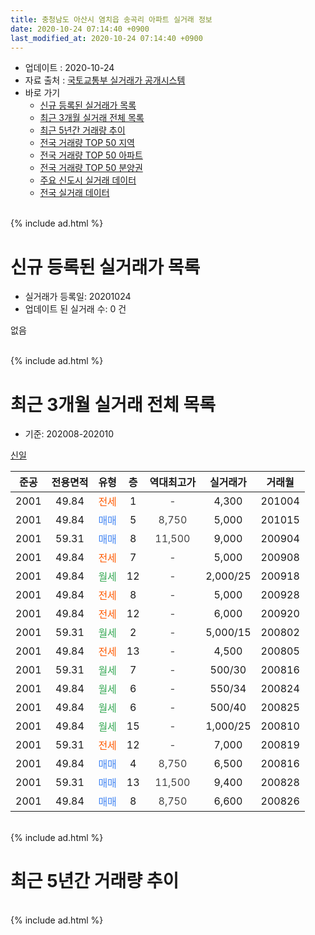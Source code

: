 ```yaml
---
title: 충청남도 아산시 염치읍 송곡리 아파트 실거래 정보
date: 2020-10-24 07:14:40 +0900
last_modified_at: 2020-10-24 07:14:40 +0900
---
```


* 업데이트 : 2020-10-24
* 자료 출처 : [국토교통부 실거래가 공개시스템](http://rt.molit.go.kr)
* 바로 가기
    * [신규 등록된 실거래가 목록](#신규-등록된-실거래가-목록)
    * [최근 3개월 실거래 전체 목록](#최근-3개월-실거래-전체-목록)
    * [최근 5년간 거래량 추이](#최근-5년간-거래량-추이)
    * [전국 거래량 TOP 50 지역](https://inasie.github.io/apt-trade-info/최근-3개월-전국에서-가장-거래가-많이-발생한-지역)
    * [전국 거래량 TOP 50 아파트](https://inasie.github.io/apt-trade-info/최근-3개월-전국에서-가장-거래가-많이-발생한-아파트)
    * [전국 거래량 TOP 50 분양권](https://inasie.github.io/apt-trade-info/최근-3개월-전국에서-가장-거래가-많이-발생한-분양권)
    * [주요 신도시 실거래 데이터](https://inasie.github.io/apt-trade-info/주요-신도시)
    * [전국 실거래 데이터](https://inasie.github.io/apt-trade-info/전국)
<br>
{% include ad.html %}
<br>

# 신규 등록된 실거래가 목록
* 실거래가 등록일: 20201024
* 업데이트 된 실거래 수: 0 건

없음

<br>
{% include ad.html %}
<br>

# 최근 3개월 실거래 전체 목록
* 기준: 202008-202010


[신일](https://search.naver.com/search.naver?query=%EC%B6%A9%EC%B2%AD%EB%82%A8%EB%8F%84+%EC%95%84%EC%82%B0%EC%8B%9C+%EC%97%BC%EC%B9%98%EC%9D%8D+%EC%86%A1%EA%B3%A1%EB%A6%AC+%EC%8B%A0%EC%9D%BC)

|준공|전용면적|유형|층|역대최고가|실거래가|거래월|
|:---:|:---:|:---:|:---:|:---:|:---:|:---:|
|2001|49.84|<span style="color:#ff5a00">전세</span>|1|<span style="color:#444444">-</span>|4,300|201004|
|2001|49.84|<span style="color:#4285f3">매매</span>|5|<span style="color:#444444">8,750</span>|5,000|201015|
|2001|59.31|<span style="color:#4285f3">매매</span>|8|<span style="color:#444444">11,500</span>|9,000|200904|
|2001|49.84|<span style="color:#ff5a00">전세</span>|7|<span style="color:#444444">-</span>|5,000|200908|
|2001|49.84|<span style="color:#34a853">월세</span>|12|<span style="color:#444444">-</span>|2,000/25|200918|
|2001|49.84|<span style="color:#ff5a00">전세</span>|8|<span style="color:#444444">-</span>|5,000|200928|
|2001|49.84|<span style="color:#ff5a00">전세</span>|12|<span style="color:#444444">-</span>|6,000|200920|
|2001|59.31|<span style="color:#34a853">월세</span>|2|<span style="color:#444444">-</span>|5,000/15|200802|
|2001|49.84|<span style="color:#ff5a00">전세</span>|13|<span style="color:#444444">-</span>|4,500|200805|
|2001|59.31|<span style="color:#34a853">월세</span>|7|<span style="color:#444444">-</span>|500/30|200816|
|2001|49.84|<span style="color:#34a853">월세</span>|6|<span style="color:#444444">-</span>|550/34|200824|
|2001|49.84|<span style="color:#34a853">월세</span>|6|<span style="color:#444444">-</span>|500/40|200825|
|2001|49.84|<span style="color:#34a853">월세</span>|15|<span style="color:#444444">-</span>|1,000/25|200810|
|2001|59.31|<span style="color:#ff5a00">전세</span>|12|<span style="color:#444444">-</span>|7,000|200819|
|2001|49.84|<span style="color:#4285f3">매매</span>|4|<span style="color:#444444">8,750</span>|6,500|200816|
|2001|59.31|<span style="color:#4285f3">매매</span>|13|<span style="color:#444444">11,500</span>|9,400|200828|
|2001|49.84|<span style="color:#4285f3">매매</span>|8|<span style="color:#444444">8,750</span>|6,600|200826|


<br>
{% include ad.html %}
<br>

# 최근 5년간 거래량 추이


<div style="width:100%;">
    <canvas id="deal_progress" height="200"></canvas>
</div>

<script>
new Chart(document.getElementById("deal_progress"), {
    type: 'line',
    data: {
        labels: ['201510','201511','201512','201601','201602','201603','201604','201605','201606','201607','201608','201609','201610','201611','201612','201701','201702','201703','201704','201705','201706','201707','201708','201709','201710','201711','201712','201801','201802','201803','201804','201805','201806','201807','201808','201809','201810','201811','201812','201901','201902','201903','201904','201905','201906','201907','201908','201909','201910','201911','201912','202001','202002','202003','202004','202005','202006','202007','202008','202009','202010'],
        datasets: [{
            label: '매매',
            pointRadius: 1,
            data: [8, 4, 1, 3, 0, 1, 5, 4, 4, 1, 2, 1, 1, 3, 0, 2, 4, 1, 2, 2, 3, 3, 0, 1, 4, 1, 2, 4, 0, 1, 2, 0, 0, 0, 1, 0, 1, 0, 0, 2, 1, 4, 3, 0, 0, 1, 0, 0, 3, 1, 0, 2, 3, 1, 0, 2, 1, 3, 3, 1, 1],
            borderColor: "rgba(255, 201, 14, 1)",
            backgroundColor: "rgba(255, 201, 14, 0.5)",
            fill: false,
            lineTension: 0
        },{
            label: '전월세',
            pointRadius: 1,
            data: [4, 2, 3, 5, 7, 3, 1, 6, 1, 6, 5, 2, 4, 1, 1, 1, 3, 1, 6, 4, 4, 1, 5, 3, 0, 2, 2, 2, 4, 3, 5, 2, 1, 3, 2, 1, 3, 0, 2, 2, 3, 3, 2, 3, 2, 0, 1, 2, 1, 1, 1, 2, 3, 4, 2, 3, 4, 4, 7, 4, 1],
            borderColor: "rgba(0, 141, 185, 1)",
            backgroundColor: "rgba(0, 141, 185, 0.5)",
            fill: false,
            lineTension: 0
        }
        ]
    },
    options: {
        responsive: true,
        title: {
            display: false
        },
        tooltips: {
            mode: 'index',
            intersect: false
        },
        hover: {
            mode: 'nearest',
            intersect: true
        },
        scales: {
            xAxes: [{
                display: true,
                scaleLabel: {
                    display: true,
                    labelString: '년/월'
                }
            }],
            yAxes: [{
                display: true,
                ticks: {
                    suggestedMin: 0,
                },
                scaleLabel: {
                    display: true,
                    labelString: '실거래 수'
                }
            }]
        }
    }
});

</script>


<br>
{% include ad.html %}
<br>

